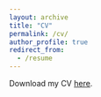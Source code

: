 ```yaml
---
layout: archive
title: "CV"
permalink: /cv/
author_profile: true
redirect_from:
  - /resume
---
```


Download my CV [here]().
